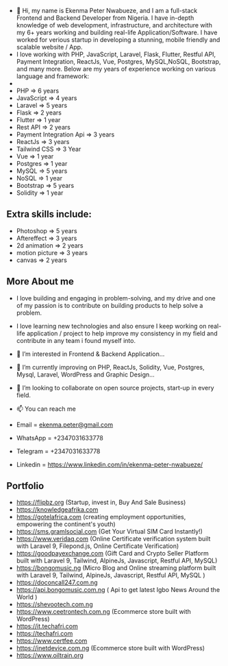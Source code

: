 - 👋 Hi, my name is Ekenma Peter Nwabueze, and I am a full-stack Frontend and Backend Developer from Nigeria. I have in-depth knowledge of web development, infrastructure, and architecture with my 6+ years working and building real-life Application/Software. I have worked for verious startup in developing a stunning, mobile friendly and scalable website / App.
- I love working with PHP, JavaScript, Laravel, Flask, Flutter, Restful API, Payment Integration, ReactJs, Vue, Postgres, MySQL,NoSQL, Bootstrap, and many more. Below are my years of experience working on various language and framework:
- 
-  PHP => 6 years
-  JavaScript => 4 years
-  Laravel => 5 years
-  Flask => 2 years
-  Flutter => 1 year
-  Rest API => 2 years
-  Payment Integration Api => 3 years
-  ReactJs => 3 years
-  Tailwind CSS => 3 Year
-  Vue => 1 year
-  Postgres => 1 year
-  MySQL => 5 years
-  NoSQL => 1 year
-  Bootstrap => 5 years 
-  Solidity => 1 year


## Extra skills include:
- Photoshop => 5 years
- Aftereffect => 3 years
- 2d animation => 2 years
- motion picture => 3 years
- canvas => 2 years

## More About me
- I love building and engaging in problem-solving, and my drive and one of my passion is to contribute on building products to help solve a problem. 
- I love learning new technologies and also ensure I keep working on real-life application / project to help improve my consistency in my field and contribute in any team i found myself into.

- 👀 I’m interested in Frontend & Backend Application...
- 🌱 I’m currently improving on PHP, ReactJs, Solidity, Vue, Postgres, Mysql, Laravel, WordPress and Graphic Design...
- 💞️ I’m looking to collaborate on open source projects, start-up in every field.
- 📫 You can reach me 
- Email = ekenma.peter@gmail.com
- WhatsApp = +2347031633778
- Telegram = +2347031633778
- Linkedin = https://www.linkedin.com/in/ekenma-peter-nwabueze/


## Portfolio
- https://flipbz.org (Startup, invest in, Buy And Sale Business)
- https://knowledgeafrika.com
- https://gotelafrica.com (creating employment opportunities, empowering the continent's youth)
- https://sms.gramlsocial.com (Get Your Virtual SIM Card Instantly!)
- https://www.veridaq.com (Online Certificate verification system built with Laravel 9, Filepond.js, Online Certificate Verification)
- https://goodpayexchange.com (Gift Card and Crypto Seller Platform built with Laravel 9, Tailwind, AlpineJs, Javascript, Restful API, MySQL)
- https://bongomusic.ng (Micro Blog and Online streaming platform built with Laravel 9, Tailwind, AlpineJs, Javascript, Restful API, MySQL )
- https://doconcall247.com.ng 
- https://api.bongomusic.com.ng ( Api to get latest Igbo News Around the World )
- https://shevootech.com.ng
- https://www.ceetrontech.com.ng (Ecommerce store built with WordPress)
- https://it.techafri.com
- https://techafri.com
- https://www.certfee.com
- https://inetdevice.com.ng  (Ecommerce store built with WordPress)
- https://www.oiltrain.org


<!---
ekenmapeter/ekenmapeter is a ✨ special ✨ repository because its `README.md` (this file) appears on your GitHub profile.
You can click the Preview link to take a look at your changes.
--->
